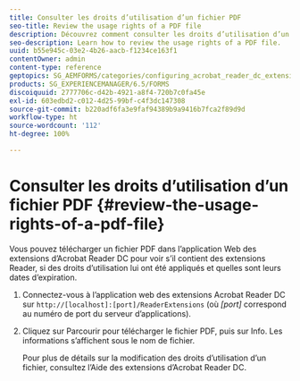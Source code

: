 ```yaml
---
title: Consulter les droits d’utilisation d’un fichier PDF
seo-title: Review the usage rights of a PDF file
description: Découvrez comment consulter les droits d’utilisation d’un fichier PDF.
seo-description: Learn how to review the usage rights of a PDF file.
uuid: b55e945c-03e2-4b26-aacb-f1234ce163f1
contentOwner: admin
content-type: reference
geptopics: SG_AEMFORMS/categories/configuring_acrobat_reader_dc_extensions
products: SG_EXPERIENCEMANAGER/6.5/FORMS
discoiquuid: 2777706c-d42b-4921-a8f4-720b7c0fa45e
exl-id: 603edbd2-c012-4d25-99bf-c4f3dc147308
source-git-commit: b220adf6fa3e9faf94389b9a9416b7fca2f89d9d
workflow-type: ht
source-wordcount: '112'
ht-degree: 100%

---
```


# Consulter les droits d’utilisation d’un fichier PDF {#review-the-usage-rights-of-a-pdf-file}

Vous pouvez télécharger un fichier PDF dans l’application Web des extensions d’Acrobat Reader DC pour voir s’il contient des extensions Reader, si des droits d’utilisation lui ont été appliqués et quelles sont leurs dates d’expiration.

1. Connectez-vous à l’application web des extensions Acrobat Reader DC sur `http://[localhost]:[port]/ReaderExtensions` (où *[port]* correspond au numéro de port du serveur d’applications).
1. Cliquez sur Parcourir pour télécharger le fichier PDF, puis sur Info. Les informations s’affichent sous le nom de fichier.

   Pour plus de détails sur la modification des droits d’utilisation d’un fichier, consultez l’Aide des extensions d’Acrobat Reader DC.
